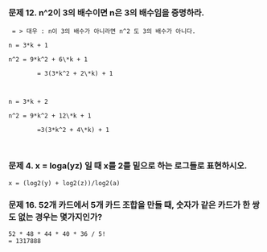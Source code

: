 ### 문제 12. n^2이 3의 배수이면 n은 3의 배수임을 증명하라.

```
 = > 대우 : n이 3의 배수가 아니라면 n^2 도 3의 배수가 아니다.

n = 3*k + 1

n^2 = 9*k^2 + 6\*k + 1

		= 3(3*k^2 + 2\*k) + 1



n = 3*k + 2

n^2 = 9*k^2 + 12\*k + 1

		=3(3*k^2 + 4\*k) + 1 
		
		
```



### 문제 4. x = loga(yz) 일 때 x를 2를 밑으로 하는 로그들로 표현하시오.

```
x = (log2(y) + log2(z))/log2(a)
```



### 문제 16. 52개 카드에서 5개 카드 조합을 만들 때, 숫자가 같은 카드가 한 쌍도 없는 경우는 몇가지인가?

```
52 * 48 * 44 * 40 * 36 / 5!
= 1317888
```

